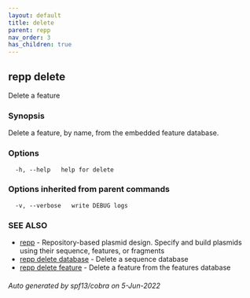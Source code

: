 ```yaml
---
layout: default
title: delete
parent: repp
nav_order: 3
has_children: true
---
```

## repp delete

Delete a feature

### Synopsis

Delete a feature, by name, from the embedded feature database.

### Options

```
  -h, --help   help for delete
```

### Options inherited from parent commands

```
  -v, --verbose   write DEBUG logs
```

### SEE ALSO

* [repp](repp)	 - 
Repository-based plasmid design. Specify and build plasmids using
their sequence, features, or fragments
* [repp delete database](repp_delete_database)	 - Delete a sequence database
* [repp delete feature](repp_delete_feature)	 - Delete a feature from the features database

###### Auto generated by spf13/cobra on 5-Jun-2022
